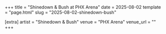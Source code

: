 +++
title = "Shinedown & Bush at PHX Arena"
date = 2025-08-02
template = "page.html"
slug = "2025-08-02-shinedown-bush"

[extra]
artist = "Shinedown & Bush"
venue = "PHX Arena"
venue_url = ""
+++
